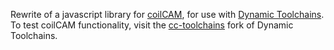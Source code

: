 Rewrite of a javascript library for [coilCAM](https://github.com/sambourgault/coilCAM?tab=readme-ov-file), for use with [Dynamic Toolchains](https://github.com/machineagency/toolchains). To test coilCAM functionality, visit the [cc-toolchains](https://github.com/epuzio/cc-toolchains) fork of Dynamic Toolchains.